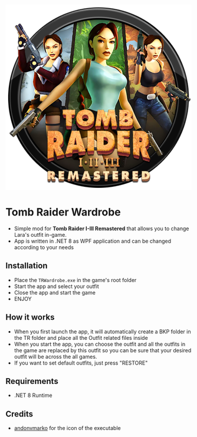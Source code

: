<img src="icon.png">

# Tomb Raider Wardrobe
- Simple mod for **Tomb Raider I-III Remastered** that allows you to change Lara's outfit in-game.
- App is written in .NET 8 as WPF application and can be changed according to your needs
## Installation
- Place the `TRWardrobe.exe` in the game's root folder
- Start the app and select your outfit
- Close the app and start the game
- ENJOY
## How it works
- When you first launch the app, it will automatically create a BKP folder in the TR folder and place all the Outfit related files inside
- When you start the app, you can choose the outfit and all the outfits in the game are replaced by this outfit so you can be sure that your desired outfit will be across the all games.
- If you want to set default outfits, just press "RESTORE"
## Requirements
- .NET 8 Runtime
## Credits
- [andonvmarko](https://www.deviantart.com/andonovmarko/art/Tomb-Raider-I-III-Remastered-Icon-1023270894) for the icon of the executable